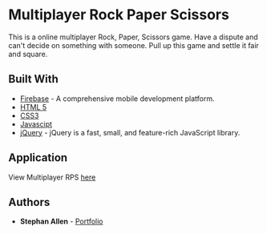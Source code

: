 # Multiplayer Rock Paper Scissors

This is a online multiplayer Rock, Paper, Scissors game.
Have a dispute and can't decide on something with someone. Pull up this game and settle it fair and square.

## Built With

* [Firebase](https://firebase.google.com/) - A comprehensive mobile development platform.
* [HTML 5](https://developer.mozilla.org/en-US/docs/Web/Guide/HTML/HTML5)
* [CSS3](https://developer.mozilla.org/en-US/docs/Web/CSS/CSS3)
* [Javascipt](https://developer.mozilla.org/en-US/docs/Web/JavaScript)
* [jQuery](https://jquery.com/) - jQuery is a fast, small, and feature-rich JavaScript library.

## Application

View Multiplayer RPS [here](https://sallen2.github.io/rps-multiplayer/)

## Authors

* **Stephan Allen** - [Portfolio](http://www.stephanallen.com/)
